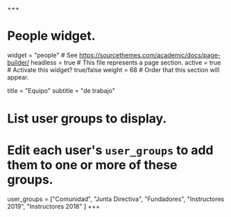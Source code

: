 +++
# People widget.
widget = "people"  # See https://sourcethemes.com/academic/docs/page-builder/
headless = true  # This file represents a page section.
active = true # Activate this widget? true/false
weight = 68  # Order that this section will appear.

title = "Equipo"
subtitle = "de trabajo"

# List user groups to display.
#   Edit each user's `user_groups` to add them to one or more of these groups.
user_groups = ["Comunidad",
               "Junta Directiva",
               "Fundadores",
               "Instructores 2019",
               "Instructores 2018"
               ]
+++
